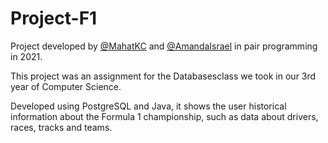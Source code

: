 # Project-F1

Project developed by  [@MahatKC](https://www.github.com/MahatKC) and [@AmandaIsrael](https://www.github.com/AmandaIsrael) in pair programming in 2021.

This project was an assignment for the Databasesclass we took in our 3rd year of Computer Science.

Developed using PostgreSQL and Java, it shows the user historical information about the Formula 1 championship, such as data about drivers, races, tracks and teams.
